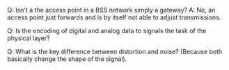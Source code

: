 Q: Isn't a the access point in a BSS network simply a gateway?
A: No, an access point just forwards and is by itself not able to adjust transmissions.

Q: Is the encoding of digital and analog data to signals the task of the physical layer?

Q: What is the key difference between distortion and noise? (Because both basically change the shape of the signal).
